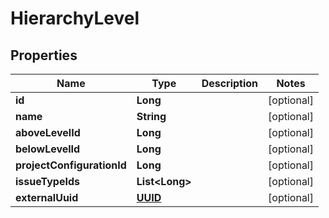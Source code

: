 

# HierarchyLevel

## Properties

Name | Type | Description | Notes
------------ | ------------- | ------------- | -------------
**id** | **Long** |  |  [optional]
**name** | **String** |  |  [optional]
**aboveLevelId** | **Long** |  |  [optional]
**belowLevelId** | **Long** |  |  [optional]
**projectConfigurationId** | **Long** |  |  [optional]
**issueTypeIds** | **List&lt;Long&gt;** |  |  [optional]
**externalUuid** | [**UUID**](UUID.md) |  |  [optional]



